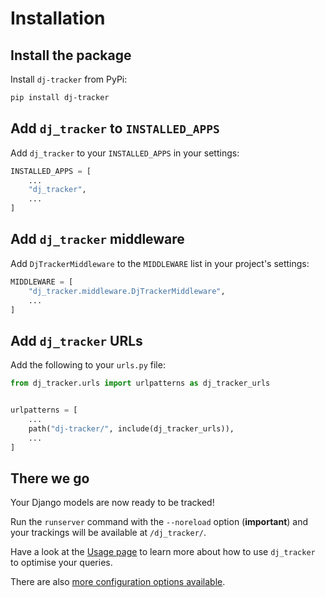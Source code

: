 # Installation

## Install the package

Install `dj-tracker` from PyPi:

```bash
pip install dj-tracker
```

## Add `dj_tracker` to `INSTALLED_APPS`

Add `dj_tracker` to your `INSTALLED_APPS` in your settings:

```python
INSTALLED_APPS = [
    ...
    "dj_tracker",
    ...
]
```

## Add `dj_tracker` middleware

Add `DjTrackerMiddleware` to the `MIDDLEWARE` list in your project's settings:

```python
MIDDLEWARE = [
    "dj_tracker.middleware.DjTrackerMiddleware",
    ...
]
```

## Add `dj_tracker` URLs

Add the following to your `urls.py` file:

```python
from dj_tracker.urls import urlpatterns as dj_tracker_urls


urlpatterns = [
    ...
    path("dj-tracker/", include(dj_tracker_urls)),
    ...
]
```

## There we go

Your Django models are now ready to be tracked!

Run the `runserver` command with the `--noreload` option (**important**) and your trackings will be available at `/dj_tracker/`.

Have a look at the [Usage page](./usage.md) to learn more about how to use `dj_tracker` to optimise your queries.

There are also [more configuration options available](./configuration.md).
